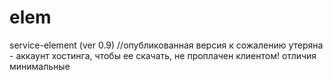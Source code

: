 # elem
service-element (ver 0.9) //опубликованная версия к сожалению утеряна - аккаунт хостинга, чтобы ее скачать, не проплачен клиентом! отличия минимальные
